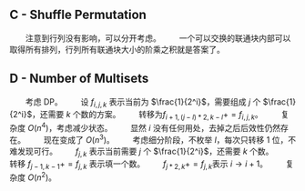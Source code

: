 ## C - Shuffle Permutation
&emsp;&emsp;注意到行列没有影响，可以分开考虑。
&emsp;&emsp;一个可以交换的联通块内部可以取得所有排列，行列所有联通块大小的阶乘之积就是答案了。

## D - Number of Multisets
&emsp;&emsp;考虑 DP。
&emsp;&emsp;设 $f_{i, j, k}$ 表示当前为 $\frac{1}{2^i}$，需要组成 $j$ 个 $\frac{1}{2^i}$，还需要 $k$ 个数的方案。
&emsp;&emsp;转移为$f_{i + 1, (j - l) * 2, k - l} += f_{i, j, k}$。
&emsp;&emsp;复杂度 $O(n^4)$，考虑减少状态。
&emsp;&emsp;显然 $i$ 没有任何用处，去掉之后后效性仍然存在。
&emsp;&emsp;现在变成了 $O(n^3)$。
&emsp;&emsp;考虑细分阶段，不枚举 $l$，每次只转移 $1$ 位，不难发现可行。
&emsp;&emsp;$f_{j, k}$ 表示当前需要 $j$ 个 $\frac{1}{2^i}$，还需要 $k$ 个数。
&emsp;&emsp;转移 $f_{j - 1, k - 1} += f_{j, k}$ 表示填一个数。
&emsp;&emsp;$f_{j * 2, k} += f_{j, k}$表示 $i \rightarrow i + 1$。
&emsp;&emsp;复杂度 $O(n^2)$。